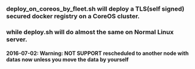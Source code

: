 ### deploy_on_coreos_by_fleet.sh will deploy a TLS(self signed) secured docker registry on a CoreOS cluster.
### while deploy.sh will do almost the same on Normal Linux server.
#### 2016-07-02: Warning: NOT SUPPORT rescheduled to another node with datas now unless you move the data by yourself
